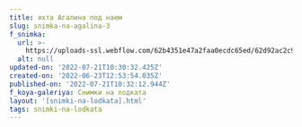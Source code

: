 ```yaml
---
title: яхта Агалина под наем
slug: snimka-na-agalina-3
f_snimka:
  url: >-
    https://uploads-ssl.webflow.com/62b4351e47a2faa0ecdc65ed/62d92ac2c9911015fdf017f3_62d91968f4c2081e4455671f_62b4625fc3151a31fce8bf07_IMG_20200721_134941.jpg
  alt: null
updated-on: '2022-07-21T10:30:32.425Z'
created-on: '2022-06-23T12:53:54.035Z'
published-on: '2022-07-21T10:32:12.944Z'
f_koya-galeriya: Снимки на лодката
layout: '[snimki-na-lodkata].html'
tags: snimki-na-lodkata
---
```



